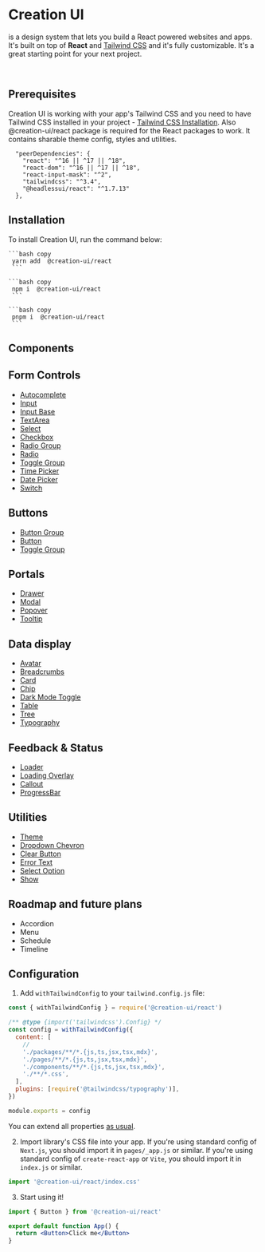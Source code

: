 # Creation UI

is a design system that lets you build a React powered websites
and apps. It's built on top of <b>React</b> and [Tailwind CSS](https://tailwindcss.com)
and it's fully customizable. It's a great starting point for your next project.

<br />

## Prerequisites

Creation UI is working with your app's Tailwind CSS and you need to have Tailwind CSS installed in your project - [Tailwind CSS Installation](https://tailwindcss.com/docs/installation/using-postcss).
Also @creation-ui/react package is required for the React packages to work. It contains sharable theme config, styles and utilities.

```
  "peerDependencies": {
    "react": "^16 || ^17 || ^18",
    "react-dom": "^16 || ^17 || ^18",
    "react-input-mask": "^2",
    "tailwindcss": "^3.4",
    "@headlessui/react": "^1.7.13"
  },
```

## Installation

To install Creation UI, run the command below:

    ```bash copy
     yarn add  @creation-ui/react
     ```

    ```bash copy
     npm i  @creation-ui/react
     ```

    ```bash copy
     pnpm i  @creation-ui/react
     ```

## Components

## Form Controls

- [Autocomplete](/docs/components/form-controls/autocomplete)
- [Input](/docs/components/form-controls/input)
- [Input Base](/docs/components/input-form-controls/base)
- [TextArea](/docs/components/form-controls/textarea)
- [Select](/docs/components/form-controls/select)
- [Checkbox](/docs/components/form-controls/checkbox)
- [Radio Group](/docs/components/radio-form-controls/group)
- [Radio](/docs/components/form-controls/radio)
- [Toggle Group](/docs/components/toggle-form-controls/group)
- [Time Picker](/docs/components/date-form-controls/picker)
- [Date Picker](/docs/components/time-form-controls/picker)
- [Switch](/docs/components/form-controls/switch)

## Buttons

- [Button Group](/docs/components/buttons/button-group)
- [Button](/docs/components/buttons/button)
- [Toggle Group](/docs/components/buttons/toggle-group)

## Portals

- [Drawer](/docs/components/portals/drawer)
- [Modal](/docs/components/portals/modal)
- [Popover](/docs/components/portals/popover)
- [Tooltip](/docs/components/portals/tooltip)

## Data display

- [Avatar](/docs/components/data-display/avatar)
- [Breadcrumbs](/docs/components/data-display/breadcrumbs)
- [Card](/docs/components/data-display/card)
- [Chip](/docs/components/data-display/chip)
- [Dark Mode Toggle](/docs/components/data-display/dark-mode-toggle)
- [Table](/docs/components/data-display/table)
- [Tree](/docs/components/data-display/tree)
- [Typography](/docs/components/data-display/typography)

## Feedback & Status

- [Loader](/docs/components/feedback/loader)
- [Loading Overlay](/docs/components/feedback/loading-overlay)
- [Callout](/docs/components/feedback/callout)
- [ProgressBar](/docs/components/feedback/progress-bar)

## Utilities

- [Theme](/docs/components/utilities/theme)
- [Dropdown Chevron](/docs/components/utilities/dropdown-chevron)
- [Clear Button](/docs/components/utilities/clear-button)
- [Error Text](/docs/components/utilities/error-text)
- [Select Option](/docs/components/utilities/select-option)
- [Show](/docs/components/utilities/show)

## Roadmap and future plans

- Accordion
- Menu
- Schedule
- Timeline

## Configuration

1. Add `withTailwindConfig` to your `tailwind.config.js` file:

```js copy
const { withTailwindConfig } = require('@creation-ui/react')

/** @type {import('tailwindcss').Config} */
const config = withTailwindConfig({
  content: [
    //
    './packages/**/*.{js,ts,jsx,tsx,mdx}',
    './pages/**/*.{js,ts,jsx,tsx,mdx}',
    './components/**/*.{js,ts,jsx,tsx,mdx}',
    './**/*.css',
  ],
  plugins: [require('@tailwindcss/typography')],
})

module.exports = config
```

You can extend all properties [as usual](https://tailwindcss.com/docs/configuration).

2. Import library's CSS file into your app.
If you're using standard config of `Next.js`, you should import it in `pages/_app.js` or similar.
If you're using standard config of `create-react-app` or `Vite`, you should import it in `index.js` or similar.

```js copy
import '@creation-ui/react/index.css'
```

3. Start using it!

```jsx copy
import { Button } from '@creation-ui/react'

export default function App() {
  return <Button>Click me</Button>
}
```

